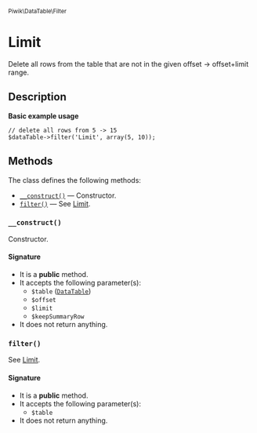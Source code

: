 <small>Piwik\DataTable\Filter</small>

Limit
=====

Delete all rows from the table that are not in the given offset -&gt; offset+limit range.

Description
-----------

**Basic example usage**

    // delete all rows from 5 -> 15
    $dataTable->filter('Limit', array(5, 10));


Methods
-------

The class defines the following methods:

- [`__construct()`](#__construct) &mdash; Constructor.
- [`filter()`](#filter) &mdash; See [Limit](#).

<a name="__construct" id="__construct"></a>
### `__construct()`

Constructor.

#### Signature

- It is a **public** method.
- It accepts the following parameter(s):
    - `$table` ([`DataTable`](../../../Piwik/DataTable.md))
    - `$offset`
    - `$limit`
    - `$keepSummaryRow`
- It does not return anything.

<a name="filter" id="filter"></a>
### `filter()`

See [Limit](#).

#### Signature

- It is a **public** method.
- It accepts the following parameter(s):
    - `$table`
- It does not return anything.

